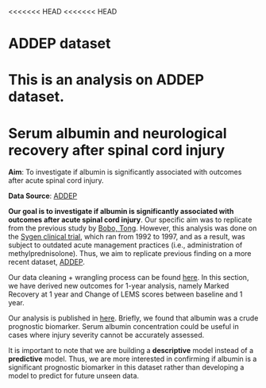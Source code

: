 <<<<<<< HEAD
<<<<<<< HEAD
# ADDEP dataset
This is an analysis on ADDEP dataset.
=======
# Serum albumin and neurological recovery after spinal cord injury


**Aim**: To investigate if albumin is significantly associated with outcomes after acute spinal cord injury. 

**Data Source**: [ADDEP](https://www.icpsr.umich.edu/icpsrweb/ADDEP/studies/36724)

**Our goal is to investigate if albumin is significantly associated with outcomes after acute spinal cord injury**. Our specific aim was to replicate from the previous study by [Bobo, Tong](https://journals.sagepub.com/doi/pdf/10.1177/1545968317746781). However, this analysis was done on the [Sygen clinical trial](https://journals.lww.com/spinejournal/Fulltext/2001/12151/The_Sygen__Multicenter_Acute_Spinal_Cord_Injury.15.aspx), which ran from 1992 to 1997, and as a result, was subject to outdated acute management practices (i.e., administration of methylprednisolone). Thus, we aim to replicate previous finding on a more recent dataset, [ADDEP](https://www.icpsr.umich.edu/icpsrweb/ADDEP/studies/36724). 

Our data cleaning + wrangling process can be found [here](https://github.com/AnhKhoaVo/ADDEP/blob/master/ADDEP_Clean_Analysis.R). In this section, we have derived new outcomes for 1-year analysis, namely Marked Recovery at 1 year and Change of LEMS scores between baseline and 1 year. 

Our analysis is published in [here](https://rpubs.com/AnhKhoaVo/586028). Briefly, we found that albumin was a crude prognostic biomarker. Serum albumin concentration could be useful in cases where injury severity cannot be accurately assessed.

It is important to note that we are building a **descriptive** model instead of a **predictive** model. Thus, we are more interested in confirming if albumin is a significant prognostic biomarker in this dataset rather than developing a model to predict for future unseen data. 
